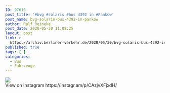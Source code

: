 ```yaml
---
ID: 97616
post_title: '#bvg #solaris #bus 4392 in #Pankow'
post_name: bvg-solaris-bus-4392-in-pankow
author: Ralf Reineke
post_date: 2020-05-30 11:08:25
layout: post
link: >
  https://archiv.berliner-verkehr.de/2020/05/30/bvg-solaris-bus-4392-in-pankow/
published: true
tags: [ ]
categories:
  - Bus
  - Fahrzeuge
---
```

<div><img src='https://scontent-iad3-1.cdninstagram.com/v/t51.2885-15/101379867_1643762055787195_8917010429545121707_n.jpg?_nc_cat=101&_nc_sid=8ae9d6&_nc_ohc=88RmZZBZi3AAX8VGgsD&_nc_ht=scontent-iad3-1.cdninstagram.com&oh=e356358d50b1666fef82b557c8530e2c&oe=5EF98DED' style='max-width:600px;' /><br/><div>View on Instagram https://instagr.am/p/CAzjvXFjxdH/</div></div>